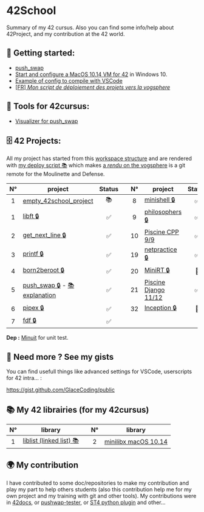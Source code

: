 # 42School

Summary of my 42 cursus. Also you can find some info/help about 42Project, and my contribution at the 42 world.

## 📖 Getting started:
 - [push_swap][1]
 - [Start and configure a MacOS 10.14 VM for 42](VM.md) in Windows 10.
 - [Example of config to compile with VSCode](https://gist.github.com/GlaceCoding/e0195d34145c8837cf8f18264fdd2539)
 - [\[FR\] *Mon script de déploiement des projets vers la vogsphere*](../../../empty_42school_project/tree/main/hooks#script-deploy)

## 🔧 Tools for 42cursus:
 - [Visualizer for push_swap][visualizer]

[visualizer]: https://glacecoding.github.io/tools/pushswap/visualizer/?size=15&speed=150&args=71%20108%2097%2099%20101%2067%20111%20100%20105%20110%20103&queue=pb,pb,pb,pb,pb,pb,pb,pb,rra,pa,pa,ra,pa,ra,ra,pa,rra,pa,pa,rb,pa,rra,rra,rra,pa,ra,ra,ra,

## 🗄️ 42 Projects:
All my project has started from this [workspace structure](../../../empty_42school_project) and are rendered with [my deploy script 📚](../../../empty_42school_project/tree/main/hooks#script-deploy) which makes [a *rendu* on the vogsphere](../../../empty_42school_project_vogsphere) is a git remote for the Moulinette and Defense.

| N°  | project                                            | Status |   | N°  | project                                               | Status |
| :-: | -------------------------------------------------- | :----: | - | :-: | ----------------------------------------------------- | :----: |
| 1   | [empty_42school_project][2]                        |   📚   |   | 8   | [minishell 🔒](../../../project42_minishell)          |   ✅   |
| 1   | [libft 🔒](../../../project42_libft)               |   ✅   |   | 9   | [philosophers 🔒](../../../project42_philosophers)    |   ✅   |
| 2   | [get_next_line 🔒](../../../project42_getnextline) |   ✅   |   | 10  | [Piscine CPP 9/9][3]                                  |   ✅   |
| 3   | [printf 🔒](../../../project42_printf)             |   ✅   |   | 19  | [netpractice 🔒](../../../project42_netpractice)      |   ✅   |
| 4   | [born2beroot 🔒](../../../project42_born2beroot)   |   ✅   |   | 20  | [MiniRT 🔒](../../../project42_miniRT)                |   📝   |
| 5   | [push_swap 🔒][swap] - [📚 explanation][1]         |   ✅   |   | 21  | [Piscine Django 11/12][4]                             |   ✅   |
| 6   | [pipex 🔒](../../../project42_pipex)               |   ✅   |   | 32  | [Inception 🔒](../../../project42_inception)          |   📝   |
| 7   | [fdf 🔒](../../../project42_fdf)                   |   ✅   |   | | | | 

[swap]: ../../../project42_pushswap
[1]: project/push_swap.md
[2]: ../../../empty_42school_project
[3]: project/CPP.md#%EF%B8%8F-cpp-module-00-08-
[4]: project/django.md#%EF%B8%8F-piscine-django-module-00-09--rush-00-01-

**Dep :** [Minuit](/siu/minunit) for unit test.

## 🥤 Need more ? See my gists

You can find usefull things like advanced settings for VSCode, userscripts for 42 intra… : 

https://gist.github.com/GlaceCoding/public

## 📚 My 42 librairies (for my 42cursus)

| N°  | library                                            |   | N°  | library                                            |
| :-: | -------------------------------------------------- | - | :-: | -------------------------------------------------- |
| 1   | [liblist (linked list) 📚][liblist]                |   | 2   | [minilibx macOS 10.14][minilibx]                   |

[liblist]: ../../../liblist#readme
[minilibx]: ../../../minilibx_macos_10.14_modified#readme


## 🌍 My contribution

I have contributed to some doc/repositories to make my contribution and play my part to help others students (also this contribution help me for my own project and my training with git and other tools). My contributions were in [42docs](https://github.com/GlaceCoding/42docs/commits?author=GlaceCoding), or [pushwap-tester](https://github.com/lmalki-h/push_swap_tester/pull/10#issue-1076884545), or [ST4 python plugin](https://github.com/baptistejamin/sublime-42-norminette/commits/master) and other…

<!--
**GlaceCoding/GlaceCoding** is a ✨ _special_ ✨ repository because its `README.md` (this file) appears on your GitHub profile.

Here are some ideas to get you started:

- 🔭 I’m currently working on ...
- 🌱 I’m currently learning ...
- 👯 I’m looking to collaborate on ...
- 🤔 I’m looking for help with ...
- 💬 Ask me about ...
- 📫 How to reach me: ...
- 😄 Pronouns: ...
- ⚡ Fun fact: ...
-->

